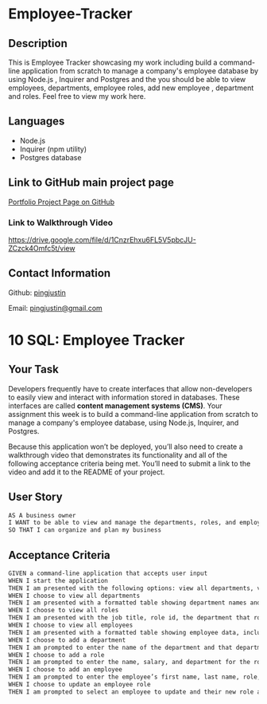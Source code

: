 # Employee-Tracker

## Description

This is Employee Tracker showcasing my work including build a command-line application from scratch to manage a company's employee database by using Node.js , Inquirer and Postgres and the you should be able to view employees, departments, employee roles, add new employee , department  and roles.
Feel free to view my work here.

## Languages
- Node.js
- Inquirer (npm utility)
- Postgres database

## Link to GitHub main project page

[Portfolio Project Page on GitHub](https://github.com/pingJustin/employeeTracker)
                             
### Link to Walkthrough Video

https://drive.google.com/file/d/1CnzrEhxu6FL5V5pbcJU-ZCzck4Omfc5t/view

## Contact Information

Github: [pingjustin](https://github.com/pingJustin)

Email: pingjustin@gmail.com

# 10 SQL: Employee Tracker

## Your Task

Developers frequently have to create interfaces that allow non-developers to easily view and interact with information stored in databases. These interfaces are called **content management systems (CMS)**. Your assignment this week is to build a command-line application from scratch to manage a company's employee database, using Node.js, Inquirer, and Postgres.

Because this application won’t be deployed, you’ll also need to create a walkthrough video that demonstrates its functionality and all of the following acceptance criteria being met. You’ll need to submit a link to the video and add it to the README of your project.

## User Story

```md
AS A business owner
I WANT to be able to view and manage the departments, roles, and employees in my company
SO THAT I can organize and plan my business
```

## Acceptance Criteria

```md
GIVEN a command-line application that accepts user input
WHEN I start the application
THEN I am presented with the following options: view all departments, view all roles, view all employees, add a department, add a role, add an employee, and update an employee role
WHEN I choose to view all departments
THEN I am presented with a formatted table showing department names and department ids
WHEN I choose to view all roles
THEN I am presented with the job title, role id, the department that role belongs to, and the salary for that role
WHEN I choose to view all employees
THEN I am presented with a formatted table showing employee data, including employee ids, first names, last names, job titles, departments, salaries, and managers that the employees report to
WHEN I choose to add a department
THEN I am prompted to enter the name of the department and that department is added to the database
WHEN I choose to add a role
THEN I am prompted to enter the name, salary, and department for the role and that role is added to the database
WHEN I choose to add an employee
THEN I am prompted to enter the employee’s first name, last name, role, and manager, and that employee is added to the database
WHEN I choose to update an employee role
THEN I am prompted to select an employee to update and their new role and this information is updated in the database 
```
